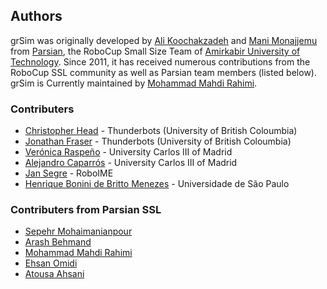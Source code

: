 ## Authors

grSim was originally developed by [Ali Koochakzadeh](https://github.com/ali-k) and [Mani Monajjemu](https://mani.im) from [Parsian](http://wiki.robocup.org/Small_Size_League/Teams#Parsian), the RoboCup Small Size Team of [Amirkabir University of Technology](http://www.aut.ac.ir/aut/). Since 2011, it has received numerous contributions from the RoboCup SSL community as well as Parsian team members (listed below). grSim is Currently maintained by [Mohammad Mahdi Rahimi](https://github.com/Mahi97).

### Contributers

- [Christopher Head](https://github.com/Hawk777) - Thunderbots (University of British Coloumbia)
- [Jonathan Fraser](https://github.com/Binaryblade) - Thunderbots (University of British Coloumbia)
- [Verónica Raspeño](vero.uc3m@gmail.com) - University Carlos III of Madrid
- [Alejandro Caparrós](alexcap.uc3m@gmail.com) - University Carlos III of Madrid
- [Jan Segre](jan@segre.in) - RoboIME
- [Henrique Bonini de Britto Menezes](henrique.menezes@usp.br) - Universidade de São Paulo

### Contributers from Parsian SSL 

- [Sepehr Mohaimanianpour](http://sepehr.im)
- [Arash Behmand](https://github.com/arashbehmand)
- [Mohammad Mahdi Rahimi](https://github.com/Mahi97)
- [Ehsan Omidi](#)
- [Atousa Ahsani](http://github.com/aahsani) 
